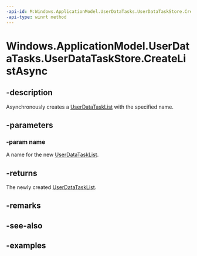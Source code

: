 ```yaml
---
-api-id: M:Windows.ApplicationModel.UserDataTasks.UserDataTaskStore.CreateListAsync(System.String)
-api-type: winrt method
---
```


<!-- Method syntax.
public IAsyncOperation<UserDataTaskList> UserDataTaskStore.CreateListAsync(String name)
-->

# Windows.ApplicationModel.UserDataTasks.UserDataTaskStore.CreateListAsync


## -description

Asynchronously creates a [UserDataTaskList](userdatatasklist.md) with the specified name.

## -parameters

### -param name

A name for the new [UserDataTaskList](userdatatasklist.md).

## -returns

The newly created [UserDataTaskList](userdatatasklist.md).

## -remarks

## -see-also

## -examples


